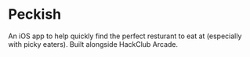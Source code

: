 # Peckish
An iOS app to help quickly find the perfect resturant to eat at (especially with picky eaters). Built alongside HackClub Arcade.
